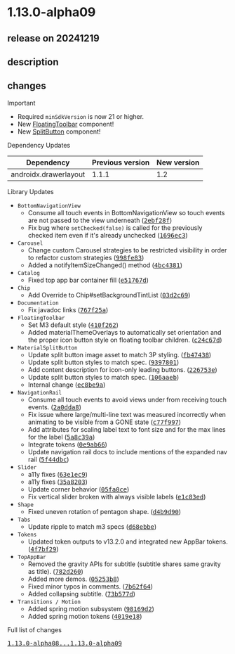 # 1.13.0-alpha09

## release on 20241219
## description
## changes
Important

* Required <code>minSdkVersion</code> is now 21 or higher.
* New <a href="https://github.com/material-components/material-components-android/blob/master/docs/components/FloatingToolBar.md">FloatingToolbar</a> component!
* New <a href="https://github.com/material-components/material-components-android/blob/master/docs/components/Button.md#split-button">SplitButton</a> component!

Dependency Updates

| Dependency | Previous version | New version |
|-----------------------|------------------|-------------|
| androidx.drawerlayout | 1.1.1 | 1.2 |

Library Updates

* <code>BottomNavigationView</code>
  * Consume all touch events in BottomNavigationView so touch events are not passed to the view underneath (<a class="commit-link" data-hovercard-type="commit" data-hovercard-url="https://github.com/material-components/material-components-android/commit/2ebf28fdb55e4196871e833cbac7a5cf45ecf6b4/hovercard" href="https://github.com/material-components/material-components-android/commit/2ebf28fdb55e4196871e833cbac7a5cf45ecf6b4"><tt>2ebf28f</tt></a>)
  * Fix bug where <code>setChecked(false)</code> is called for the previously checked item even if it's already unchecked (<a class="commit-link" data-hovercard-type="commit" data-hovercard-url="https://github.com/material-components/material-components-android/commit/1696ec3dcd6e0283e912ba5f8bbf3775f8d1ea69/hovercard" href="https://github.com/material-components/material-components-android/commit/1696ec3dcd6e0283e912ba5f8bbf3775f8d1ea69"><tt>1696ec3</tt></a>)
* <code>Carousel</code>
  * Change custom Carousel strategies to be restricted visibility in order to refactor custom strategies (<a class="commit-link" data-hovercard-type="commit" data-hovercard-url="https://github.com/material-components/material-components-android/commit/998fe833e252964b821fda0225b82c05828f80a8/hovercard" href="https://github.com/material-components/material-components-android/commit/998fe833e252964b821fda0225b82c05828f80a8"><tt>998fe83</tt></a>)
  * Added a notifyItemSizeChanged() method (<a class="commit-link" data-hovercard-type="commit" data-hovercard-url="https://github.com/material-components/material-components-android/commit/4bc4381e241b98331059b05196c1414c6ba6a0ca/hovercard" href="https://github.com/material-components/material-components-android/commit/4bc4381e241b98331059b05196c1414c6ba6a0ca"><tt>4bc4381</tt></a>)
* <code>Catalog</code>
  * Fixed top app bar container fill (<a class="commit-link" data-hovercard-type="commit" data-hovercard-url="https://github.com/material-components/material-components-android/commit/e51767d18cc472b85dee4f3c9ee7ec4d36336d01/hovercard" href="https://github.com/material-components/material-components-android/commit/e51767d18cc472b85dee4f3c9ee7ec4d36336d01"><tt>e51767d</tt></a>)
* <code>Chip</code>
  * Add Override to Chip#setBackgroundTintList (<a class="commit-link" data-hovercard-type="commit" data-hovercard-url="https://github.com/material-components/material-components-android/commit/03d2c693cbd5c60396c2c92f1620db0b7d55ac94/hovercard" href="https://github.com/material-components/material-components-android/commit/03d2c693cbd5c60396c2c92f1620db0b7d55ac94"><tt>03d2c69</tt></a>)
* <code>Documentation</code>
  * Fix javadoc links (<a class="commit-link" data-hovercard-type="commit" data-hovercard-url="https://github.com/material-components/material-components-android/commit/767f25aa490ce6bb5490f8af0d2d8749446bd61b/hovercard" href="https://github.com/material-components/material-components-android/commit/767f25aa490ce6bb5490f8af0d2d8749446bd61b"><tt>767f25a</tt></a>)
* <code>FloatingToolbar</code>
  * Set M3 default style (<a class="commit-link" data-hovercard-type="commit" data-hovercard-url="https://github.com/material-components/material-components-android/commit/410f262649fa7e1b77c97c456ab49c9fd39588be/hovercard" href="https://github.com/material-components/material-components-android/commit/410f262649fa7e1b77c97c456ab49c9fd39588be"><tt>410f262</tt></a>)
  * Added materialThemeOverlays to automatically set orientation and the proper icon button style on floating toolbar children. (<a class="commit-link" data-hovercard-type="commit" data-hovercard-url="https://github.com/material-components/material-components-android/commit/c24c67db2562680fff285b311369eb494b038c84/hovercard" href="https://github.com/material-components/material-components-android/commit/c24c67db2562680fff285b311369eb494b038c84"><tt>c24c67d</tt></a>)
* <code>MaterialSplitButton</code>
  * Update split button image asset to match 3P styling. (<a class="commit-link" data-hovercard-type="commit" data-hovercard-url="https://github.com/material-components/material-components-android/commit/fb474385824ac3a89d7db77405e5a80765b18b8c/hovercard" href="https://github.com/material-components/material-components-android/commit/fb474385824ac3a89d7db77405e5a80765b18b8c"><tt>fb47438</tt></a>)
  * Update split button styles to match spec. (<a class="commit-link" data-hovercard-type="commit" data-hovercard-url="https://github.com/material-components/material-components-android/commit/9397801ac7f70b2632ffd3091db16de02a50eb4d/hovercard" href="https://github.com/material-components/material-components-android/commit/9397801ac7f70b2632ffd3091db16de02a50eb4d"><tt>9397801</tt></a>)
  * Add content description for icon-only leading buttons. (<a class="commit-link" data-hovercard-type="commit" data-hovercard-url="https://github.com/material-components/material-components-android/commit/226753e506826d4ab8d18b220d56a414db847b76/hovercard" href="https://github.com/material-components/material-components-android/commit/226753e506826d4ab8d18b220d56a414db847b76"><tt>226753e</tt></a>)
  * Update split button styles to match spec. (<a class="commit-link" data-hovercard-type="commit" data-hovercard-url="https://github.com/material-components/material-components-android/commit/106aaeb2d4b7dfb44bfb43b0c60df5afbb838f7c/hovercard" href="https://github.com/material-components/material-components-android/commit/106aaeb2d4b7dfb44bfb43b0c60df5afbb838f7c"><tt>106aaeb</tt></a>)
  * Internal change (<a class="commit-link" data-hovercard-type="commit" data-hovercard-url="https://github.com/material-components/material-components-android/commit/ec8be9ab57b25318986519d73d72021b0f8c1792/hovercard" href="https://github.com/material-components/material-components-android/commit/ec8be9ab57b25318986519d73d72021b0f8c1792"><tt>ec8be9a</tt></a>)
* <code>NavigationRail</code>
  * Consume all touch events to avoid views under from receiving touch events. (<a class="commit-link" data-hovercard-type="commit" data-hovercard-url="https://github.com/material-components/material-components-android/commit/2a0dda873c901c8b12c29b64a2f69cb73f87e9a2/hovercard" href="https://github.com/material-components/material-components-android/commit/2a0dda873c901c8b12c29b64a2f69cb73f87e9a2"><tt>2a0dda8</tt></a>)
  * Fix issue where large/multi-line text was measured incorrectly when animating to be visible from a GONE state (<a class="commit-link" data-hovercard-type="commit" data-hovercard-url="https://github.com/material-components/material-components-android/commit/c77f997f3399895ea30c72411f1c950622833165/hovercard" href="https://github.com/material-components/material-components-android/commit/c77f997f3399895ea30c72411f1c950622833165"><tt>c77f997</tt></a>)
  * Add attributes for scaling label text to font size and for the max lines for the label (<a class="commit-link" data-hovercard-type="commit" data-hovercard-url="https://github.com/material-components/material-components-android/commit/5a8c39a1bf14feb82f3cc92eeb8f5b06da7abd4c/hovercard" href="https://github.com/material-components/material-components-android/commit/5a8c39a1bf14feb82f3cc92eeb8f5b06da7abd4c"><tt>5a8c39a</tt></a>)
  * Integrate tokens (<a class="commit-link" data-hovercard-type="commit" data-hovercard-url="https://github.com/material-components/material-components-android/commit/0e9ab6616d60a7c7fdee73a49e5c96e1281a824a/hovercard" href="https://github.com/material-components/material-components-android/commit/0e9ab6616d60a7c7fdee73a49e5c96e1281a824a"><tt>0e9ab66</tt></a>)
  * Update navigation rail docs to include mentions of the expanded nav rail (<a class="commit-link" data-hovercard-type="commit" data-hovercard-url="https://github.com/material-components/material-components-android/commit/5f44dbcf4b146a5be89318edee3c15d90c63d997/hovercard" href="https://github.com/material-components/material-components-android/commit/5f44dbcf4b146a5be89318edee3c15d90c63d997"><tt>5f44dbc</tt></a>)
* <code>Slider</code>
  * a11y fixes (<a class="commit-link" data-hovercard-type="commit" data-hovercard-url="https://github.com/material-components/material-components-android/commit/63e1ec9a54bcfe7e1b37c182019aa596b6f26311/hovercard" href="https://github.com/material-components/material-components-android/commit/63e1ec9a54bcfe7e1b37c182019aa596b6f26311"><tt>63e1ec9</tt></a>)
  * a11y fixes (<a class="commit-link" data-hovercard-type="commit" data-hovercard-url="https://github.com/material-components/material-components-android/commit/35a82030f5216ce0abfefe53f48b01e005490a5c/hovercard" href="https://github.com/material-components/material-components-android/commit/35a82030f5216ce0abfefe53f48b01e005490a5c"><tt>35a8203</tt></a>)
  * Update corner behavior (<a class="commit-link" data-hovercard-type="commit" data-hovercard-url="https://github.com/material-components/material-components-android/commit/05fa0ce58fc0c7b396f41d6f227385839c6145e9/hovercard" href="https://github.com/material-components/material-components-android/commit/05fa0ce58fc0c7b396f41d6f227385839c6145e9"><tt>05fa0ce</tt></a>)
  * Fix vertical slider broken with always visible labels (<a class="commit-link" data-hovercard-type="commit" data-hovercard-url="https://github.com/material-components/material-components-android/commit/e1c83edbcb3c718de763a080c01b8bb804201a68/hovercard" href="https://github.com/material-components/material-components-android/commit/e1c83edbcb3c718de763a080c01b8bb804201a68"><tt>e1c83ed</tt></a>)
* <code>Shape</code>
  * Fixed uneven rotation of pentagon shape. (<a class="commit-link" data-hovercard-type="commit" data-hovercard-url="https://github.com/material-components/material-components-android/commit/d4b9d90ee1cb2a0f2c6ead544de5cd55550f41e7/hovercard" href="https://github.com/material-components/material-components-android/commit/d4b9d90ee1cb2a0f2c6ead544de5cd55550f41e7"><tt>d4b9d90</tt></a>)
* <code>Tabs</code>
  * Update ripple to match m3 specs (<a class="commit-link" data-hovercard-type="commit" data-hovercard-url="https://github.com/material-components/material-components-android/commit/d68ebbebdf08f7cf320dee7b9dd36398516935db/hovercard" href="https://github.com/material-components/material-components-android/commit/d68ebbebdf08f7cf320dee7b9dd36398516935db"><tt>d68ebbe</tt></a>)
* <code>Tokens</code>
  * Updated token outputs to v13.2.0 and integrated new AppBar tokens. (<a class="commit-link" data-hovercard-type="commit" data-hovercard-url="https://github.com/material-components/material-components-android/commit/4f7bf293ea56c00b48b909ced4e77dec6b2b8c7e/hovercard" href="https://github.com/material-components/material-components-android/commit/4f7bf293ea56c00b48b909ced4e77dec6b2b8c7e"><tt>4f7bf29</tt></a>)
* <code>TopAppBar</code>
  * Removed the gravity APIs for subtitle (subtitle shares same gravity as title). (<a class="commit-link" data-hovercard-type="commit" data-hovercard-url="https://github.com/material-components/material-components-android/commit/782d2607da1a1eb5b7ecf2c7c16bc8f04ceeca22/hovercard" href="https://github.com/material-components/material-components-android/commit/782d2607da1a1eb5b7ecf2c7c16bc8f04ceeca22"><tt>782d260</tt></a>)
  * Added more demos. (<a class="commit-link" data-hovercard-type="commit" data-hovercard-url="https://github.com/material-components/material-components-android/commit/05253b86d3119b721ef96f8479064dc78216c8ea/hovercard" href="https://github.com/material-components/material-components-android/commit/05253b86d3119b721ef96f8479064dc78216c8ea"><tt>05253b8</tt></a>)
  * Fixed minor typos in comments. (<a class="commit-link" data-hovercard-type="commit" data-hovercard-url="https://github.com/material-components/material-components-android/commit/7b62f646c79320b470a1962f4dd2b8e236fb98b9/hovercard" href="https://github.com/material-components/material-components-android/commit/7b62f646c79320b470a1962f4dd2b8e236fb98b9"><tt>7b62f64</tt></a>)
  * Added collapsing subtitle. (<a class="commit-link" data-hovercard-type="commit" data-hovercard-url="https://github.com/material-components/material-components-android/commit/73b577dd6a9c1f889dbef616ad63f575d735b919/hovercard" href="https://github.com/material-components/material-components-android/commit/73b577dd6a9c1f889dbef616ad63f575d735b919"><tt>73b577d</tt></a>)
* <code>Transitions / Motion</code>
  * Added spring motion subsystem (<a class="commit-link" data-hovercard-type="commit" data-hovercard-url="https://github.com/material-components/material-components-android/commit/98169d21c40e3de1ad649f1c56e2bc3c6baf9115/hovercard" href="https://github.com/material-components/material-components-android/commit/98169d21c40e3de1ad649f1c56e2bc3c6baf9115"><tt>98169d2</tt></a>)
  * Added spring motion tokens (<a class="commit-link" data-hovercard-type="commit" data-hovercard-url="https://github.com/material-components/material-components-android/commit/4019e182e6944e8c263ecc0db034ce037eab2dde/hovercard" href="https://github.com/material-components/material-components-android/commit/4019e182e6944e8c263ecc0db034ce037eab2dde"><tt>4019e18</tt></a>)

Full list of changes

<a class="commit-link" href="https://github.com/material-components/material-components-android/compare/1.13.0-alpha08...1.13.0-alpha09"><tt>1.13.0-alpha08...1.13.0-alpha09</tt></a>

